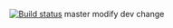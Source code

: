 [![Build status](http://ci.copycode.top:9527/api/projects/status/a6jir59x1wpacx3e?svg=true)](http://ci.copycode.top:9527/project/AppVeyor/testsolution)
master modify
dev change